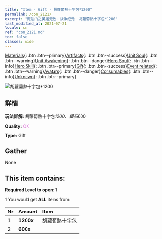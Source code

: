 ```yaml
---
title: "Item - Gift - 胡蘿蔔熱十字包*1200"
permalink: /con_2121/
excerpt: "魔法门之英雄无敌：战争纪元  胡蘿蔔熱十字包*1200"
last_modified_at: 2021-07-21
locale: cn
ref: "con_2121.md"
toc: false
classes: wide
---
```

 [Materials](/ItemsCN/){: .btn .btn--primary}[Artifacts](/ItemsCN/Artifacts/){: .btn .btn--success}[Unit Soul](/ItemsCN/UnitSoul/){: .btn .btn--warning}[Unit Awakening](/ItemsCN/UnitAwakening/){: .btn .btn--danger}[Hero Soul](/ItemsCN/HeroSoul/){: .btn .btn--info}[Hero Skill](/ItemsCN/HeroSkill/){: .btn .btn--primary}[Gift](/ItemsCN/Gift/){: .btn .btn--success}[Event related](/ItemsCN/Events/){: .btn .btn--warning}[Avatars](/ItemsCN/Avatars/){: .btn .btn--danger}[Consumables](/ItemsCN/Consumables/){: .btn .btn--info}[Unknown](/ItemsCN/Unknown/){: .btn .btn--primary}

 ![胡蘿蔔熱十字包*1200](/images/t/i_907588.png)

## 詳情
 **玩法詳解:** 胡蘿蔔熱十字包*1200、鑽石*600

 **Quality:** <span style="color: #DA70D6">OK</span>

 **Type:** Gift

## Gather

  None

## This item contains:

 **Required Level to open:** 1

 1 You would get **ALL** items  from:

  | Nr | Amount |     Item    |
  |:---|:-------|:------------|
  | 1 |  **1200x** | [胡蘿蔔熱十字包](/cn/Items/con_2119/) |  | 
  | 2 |  **600x** | <i class="fas fa-gem"/> |  | 

